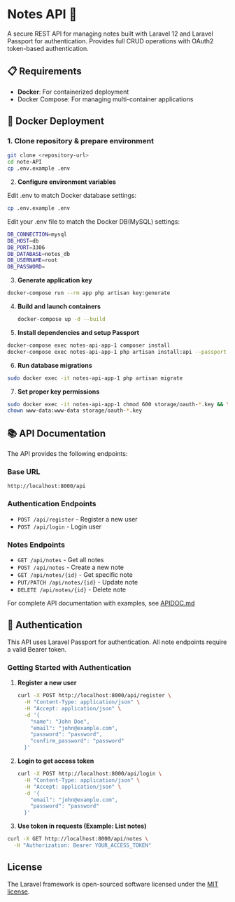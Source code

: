 # Notes API 📝

A secure REST API for managing notes built with Laravel 12 and Laravel Passport for authentication. Provides full CRUD operations with OAuth2 token-based authentication.

## 📋 Requirements

- **Docker**: For containerized deployment
- Docker Compose: For managing multi-container applications

## 🚀 Docker Deployment

### 1. Clone repository & prepare environment
```bash
git clone <repository-url>
cd note-API
cp .env.example .env
```











2. **Configure environment variables**

Edit .env to match Docker database settings:
   ```bash
   cp .env.example .env
   ```
Edit your .env file to match the Docker DB(MySQL) settings:

```bash
DB_CONNECTION=mysql
DB_HOST=db
DB_PORT=3306
DB_DATABASE=notes_db
DB_USERNAME=root
DB_PASSWORD=
```

3. **Generate application key**
```bash
docker-compose run --rm app php artisan key:generate
```

4. **Build and launch containers**
   ```bash
   docker-compose up -d --build
   ```

5. **Install dependencies and setup Passport**
```bash
docker-compose exec notes-api-app-1 composer install
docker-compose exec notes-api-app-1 php artisan install:api --passport
```

6. **Run database migrations**
```bash
sudo docker exec -it notes-api-app-1 php artisan migrate
```

7. **Set proper key permissions**
```bash
sudo docker exec -it notes-api-app-1 chmod 600 storage/oauth-*.key && \
chown www-data:www-data storage/oauth-*.key
```




## 📚 API Documentation

The API provides the following endpoints:

### Base URL
```
http://localhost:8000/api
```

### Authentication Endpoints
- `POST /api/register` - Register a new user
- `POST /api/login` - Login user

### Notes Endpoints
- `GET /api/notes` - Get all notes
- `POST /api/notes` - Create a new note
- `GET /api/notes/{id}` - Get specific note
- `PUT/PATCH /api/notes/{id}` - Update note
- `DELETE /api/notes/{id}` - Delete note

For complete API documentation with examples, see [APIDOC.md](APIDOC.md)

## 🔐 Authentication

This API uses Laravel Passport for authentication. All note endpoints require a valid Bearer token.

### Getting Started with Authentication

1. **Register a new user**
   ```bash
   curl -X POST http://localhost:8000/api/register \
     -H "Content-Type: application/json" \
     -H "Accept: application/json" \
     -d '{
       "name": "John Doe",
       "email": "john@example.com",
       "password": "password",
       "confirm_password": "password"
     }'
   ```

2. **Login to get access token**
   ```bash
   curl -X POST http://localhost:8000/api/login \
     -H "Content-Type: application/json" \
     -H "Accept: application/json" \
     -d '{
       "email": "john@example.com",
       "password": "password"
     }'
   ```

3. **Use token in requests (Example: List notes)**
```bash
curl -X GET http://localhost:8000/api/notes \
  -H "Authorization: Bearer YOUR_ACCESS_TOKEN"
```

## License

The Laravel framework is open-sourced software licensed under the [MIT license](https://opensource.org/licenses/MIT).
#
